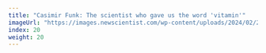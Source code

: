 ```yaml
---
title: "Casimir Funk: The scientist who gave us the word 'vitamin'"
imageUrl: "https://images.newscientist.com/wp-content/uploads/2024/02/23122319/SEI_192870410.jpg?width=600"
index: 20
weight: 20
---
```

